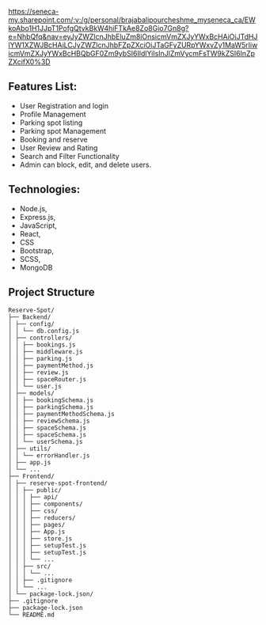 https://seneca-my.sharepoint.com/:v:/g/personal/brajabalipourcheshme_myseneca_ca/EWkoAbo1H1JJpT1PofgQtvkBkW4hiFTkAe8Zo8Gio7Gn8g?e=NhbQfq&nav=eyJyZWZlcnJhbEluZm8iOnsicmVmZXJyYWxBcHAiOiJTdHJlYW1XZWJBcHAiLCJyZWZlcnJhbFZpZXciOiJTaGFyZURpYWxvZy1MaW5rIiwicmVmZXJyYWxBcHBQbGF0Zm9ybSI6IldlYiIsInJlZmVycmFsTW9kZSI6InZpZXcifX0%3D

## Features List:
- User Registration and login
- Profile Management
- Parking spot listing
- Parking spot Management
- Booking and reserve
- User Review and Rating
- Search and Filter Functionality
- Admin can block, edit, and delete users.
## Technologies: 
- Node.js,
- Express.js,
- JavaScript,
- React,
- CSS
- Bootstrap,
- SCSS,
- MongoDB

## Project Structure

```
Reserve-Spot/
├── Backend/
│ ├── config/
│ │ └── db.config.js
│ ├── controllers/
│ │ ├── bookings.js
│ │ ├── middleware.js
│ │ ├── parking.js
│ │ ├── paymentMethod.js
│ │ ├── review.js
│ │ ├── spaceRouter.js
│ │ └── user.js
│ ├── models/
│ │ ├── bookingSchema.js
│ │ ├── parkingSchema.js
│ │ ├── paymentMethodSchema.js
│ │ ├── reviewSchema.js
│ │ ├── spaceSchema.js
│ │ ├── spaceSchema.js
│ │ └── userSchema.js
│ ├── utils/
│ │ └── errorHandler.js
│ ├── app.js
│ └── ...
├── Frontend/
│ ├── reserve-spot-frontend/
│ │ ├── public/
│ │ │ ├── api/
│ │ │ ├── components/
│ │ │ ├── css/
│ │ │ ├── reducers/
│ │ │ ├── pages/
│ │ │ ├── App.js
│ │ │ ├── store.js
│ │ │ ├── setupTest.js
│ │ │ ├── setupTest.js
│ │ │ └── ...
│ │ ├── src/
│ │ │ └── ...
│ │ ├── .gitignore
│ │ └── ... 
│ └── package-lock.json/
├── .gitignore
├── package-lock.json
└── README.md
```

